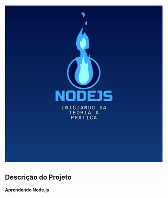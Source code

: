 <h1 align="center">
  <img src="./screenshots/NODEJS.jpg" alt="Node.js: Iniciando da Teoria à Prática" width="1400" height="500">
 </h1>
  
## Descrição do Projeto
  <h4 color="red"> Aprendendo Node.js </h4>
